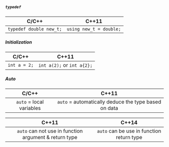 ##### `typedef`
| C/C++ | C++11|
| :---: | :---: |
|`typedef double new_t;`   | `using new_t = double;`    |

##### Initialization
| C/C++ | C++11|
| :---: | :---: |
| `int a = 2;`| `int a(2);` or `int a{2};` |


##### Auto
| C/C++ | C++11|
| :---: | :---: |
|`auto` = local variables|`auto` = automatically deduce the type based on data|

| C++11 | C++14|
| :---: | :---: |
|`auto` can not use in function argument & return type|`auto` can be use in function return type|


